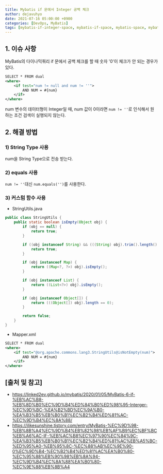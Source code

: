 ```yaml
---
title: Mybatis if 문에서 Integer 공백 체크
author: dejavuhyo
date: 2021-07-16 05:00:00 +0900
categories: [DevOps, MyBatis]
tags: [mybatis-if-integer-space, mybatis-if-space, mybatis-space, mybatis-integer-space, integer-space, mybatis-if문-공백, mybatis-공백, mybatis-integer-공백]
---
```


## 1. 이슈 사항
MyBatis의 다이나믹쿼리 if 문에서 공백 체크를 할 때 숫자 '0'이 체크가 안 되는 경우가 있다.

```xml
SELECT * FROM dual
<where>
    <if test="num != null and num != ''">
        AND NUM = #{num}
    </if>
</where>
```

num 변수의 데이터형이 Integer일 때, num 값이 0이라면 ```num != ''```로 인식해서 원하는 조건 검색이 실행되지 않는다.

## 2. 해결 방법

### 1) String Type 사용
num을 String Type으로 전송 받는다.

### 2) equals 사용
```num != ''```대신 ```num.equals('')```를 사용한다.

### 3) 커스텀 함수 사용

* StringUtils.java

```java
public class StringUtils {
    public static boolean isEmpty(Object obj) {
        if (obj == null) {
            return true;
        }

        if ((obj instanceof String) && (((String) obj).trim().length() == 0)) {
            return true;
        }

        if (obj instanceof Map) {
            return ((Map<?, ?>) obj).isEmpty();
        }

        if (obj instanceof List) {
            return ((List<?>) obj).isEmpty();
        }

        if (obj instanceof Object[]) {
            return (((Object[]) obj).length == 0);
        }

        return false;
    }
}
```

* Mapper.xml

```xml
SELECT * FROM dual
<where>
    <if test="@org.apache.commons.lang3.StringUtils@isNotEmpty(num)">
        AND NUM = #{num}
    </if>
</where>
```

## [출처 및 참고]
* <https://linked2ev.github.io/mybatis/2020/01/05/MyBatis-6-if-%EB%AC%B8-%EB%8D%B0%EC%9D%B4%ED%84%B0%ED%98%95-Interger-%EC%9D%BC-%EA%B2%BD%EC%9A%B0-%EA%B3%B5%EB%B0%B1%EC%B2%B4%ED%81%AC-%EC%9D%B4%EC%8A%88/>
* <https://ilikesunshine.tistory.com/entry/MyBatis-%EC%9D%98-%EB%8B%A4%EC%9D%B4%EB%82%98%EB%AF%B9%EC%BF%BC%EB%A6%AC-IF-%EB%AC%B8%EC%97%90%EC%84%9C-%EA%B3%B5%EB%B0%B1%EC%B2%B4%ED%81%AC%EB%A5%BC-%ED%95%A0-%EB%95%8C-%EC%88%AB%EC%9E%90-0%EC%9D%B4-%EC%B2%B4%ED%81%AC%EA%B0%80-%EC%95%88%EB%90%98%EB%8A%94-%EC%9D%B4%EC%8A%88%EA%B0%80-%EC%9E%88%EB%8B%A4>
